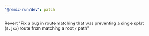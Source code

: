 ```yaml
---
"@remix-run/dev": patch
---
```


Revert "Fix a bug in route matching that was preventing a single splat (`$.jsx`) route from matching a root `/` path"
